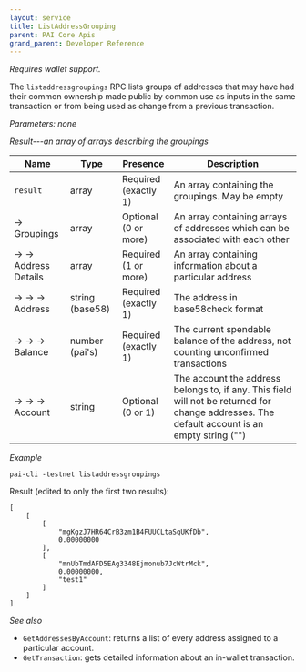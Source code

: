 ```yaml
---
layout: service
title: ListAddressGrouping
parent: PAI Core Apis
grand_parent: Developer Reference
---
```



*Requires wallet support.*

The `listaddressgroupings` RPC lists groups of addresses that may have had their common ownership made public by common use as inputs in the same transaction or from being used as change from a previous transaction.

*Parameters: none*

*Result---an array of arrays describing the groupings*

| Name | Type      | Presence            | Description
|------|-----------|---------------------|-------------
| `result`  | array | Required<br>(exactly 1) | An array containing the groupings.  May be empty
| →<br>Groupings | array | Optional<br>(0 or more) | An array containing arrays of addresses which can be associated with each other
| → →<br>Address Details | array | Required<br>(1 or more) | An array containing information about a particular address
| → → →<br>Address | string (base58) | Required<br>(exactly 1) | The address in base58check format
| → → →<br>Balance | number (pai's) | Required<br>(exactly 1) | The current spendable balance of the address, not counting unconfirmed transactions
| → → →<br>Account | string | Optional<br>(0 or 1) | The account the address belongs to, if any.  This field will not be returned for change addresses.  The default account is an empty string (\"\")


*Example*

```
pai-cli -testnet listaddressgroupings
```

Result (edited to only the first two results):

```
[
    [
        [
            "mgKgzJ7HR64CrB3zm1B4FUUCLtaSqUKfDb",
            0.00000000
        ],
        [
            "mnUbTmdAFD5EAg3348Ejmonub7JcWtrMck",
            0.00000000,
            "test1"
        ]
    ]
]
```

*See also*

* `GetAddressesByAccount`: returns a list of every address assigned to a particular account.
* `GetTransaction`:  gets detailed information about an in-wallet transaction.
